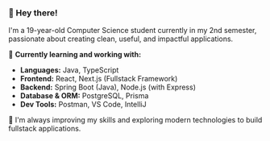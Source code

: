 ### 👋 Hey there!

I'm a 19-year-old Computer Science student currently in my 2nd semester, passionate about creating clean, useful, and impactful applications.

🚀 **Currently learning and working with:**

- **Languages:** Java, TypeScript  
- **Frontend:** React, Next.js (Fullstack Framework)  
- **Backend:** Spring Boot (Java), Node.js (with Express)  
- **Database & ORM:** PostgreSQL, Prisma  
- **Dev Tools:** Postman, VS Code, IntelliJ  

🧠 I'm always improving my skills and exploring modern technologies to build fullstack applications.
